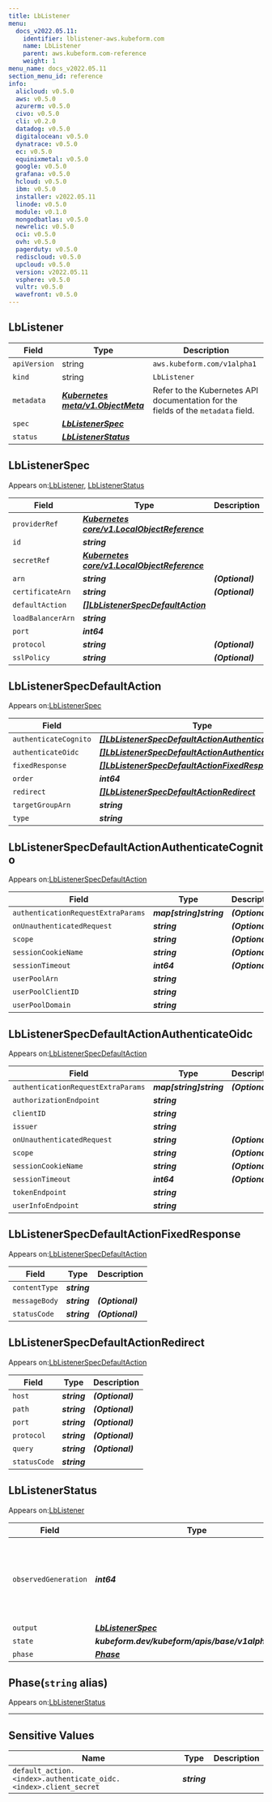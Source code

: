 ```yaml
---
title: LbListener
menu:
  docs_v2022.05.11:
    identifier: lblistener-aws.kubeform.com
    name: LbListener
    parent: aws.kubeform.com-reference
    weight: 1
menu_name: docs_v2022.05.11
section_menu_id: reference
info:
  alicloud: v0.5.0
  aws: v0.5.0
  azurerm: v0.5.0
  civo: v0.5.0
  cli: v0.2.0
  datadog: v0.5.0
  digitalocean: v0.5.0
  dynatrace: v0.5.0
  ec: v0.5.0
  equinixmetal: v0.5.0
  google: v0.5.0
  grafana: v0.5.0
  hcloud: v0.5.0
  ibm: v0.5.0
  installer: v2022.05.11
  linode: v0.5.0
  module: v0.1.0
  mongodbatlas: v0.5.0
  newrelic: v0.5.0
  oci: v0.5.0
  ovh: v0.5.0
  pagerduty: v0.5.0
  rediscloud: v0.5.0
  upcloud: v0.5.0
  version: v2022.05.11
  vsphere: v0.5.0
  vultr: v0.5.0
  wavefront: v0.5.0
---
```


## LbListener
| Field | Type | Description |
| ------ | ----- | ----------- |
| `apiVersion` | string | `aws.kubeform.com/v1alpha1` |
|    `kind` | string | `LbListener` |
| `metadata` | ***[Kubernetes meta/v1.ObjectMeta](https://v1-22.docs.kubernetes.io/docs/reference/generated/kubernetes-api/v1.22/#objectmeta-v1-meta)***|Refer to the Kubernetes API documentation for the fields of the `metadata` field.|
| `spec` | ***[LbListenerSpec](#lblistenerspec)***||
| `status` | ***[LbListenerStatus](#lblistenerstatus)***||
## LbListenerSpec

Appears on:[LbListener](#lblistener), [LbListenerStatus](#lblistenerstatus)

| Field | Type | Description |
| ------ | ----- | ----------- |
| `providerRef` | ***[Kubernetes core/v1.LocalObjectReference](https://v1-22.docs.kubernetes.io/docs/reference/generated/kubernetes-api/v1.22/#localobjectreference-v1-core)***||
| `id` | ***string***||
| `secretRef` | ***[Kubernetes core/v1.LocalObjectReference](https://v1-22.docs.kubernetes.io/docs/reference/generated/kubernetes-api/v1.22/#localobjectreference-v1-core)***||
| `arn` | ***string***| ***(Optional)*** |
| `certificateArn` | ***string***| ***(Optional)*** |
| `defaultAction` | ***[[]LbListenerSpecDefaultAction](#lblistenerspecdefaultaction)***||
| `loadBalancerArn` | ***string***||
| `port` | ***int64***||
| `protocol` | ***string***| ***(Optional)*** |
| `sslPolicy` | ***string***| ***(Optional)*** |
## LbListenerSpecDefaultAction

Appears on:[LbListenerSpec](#lblistenerspec)

| Field | Type | Description |
| ------ | ----- | ----------- |
| `authenticateCognito` | ***[[]LbListenerSpecDefaultActionAuthenticateCognito](#lblistenerspecdefaultactionauthenticatecognito)***| ***(Optional)*** |
| `authenticateOidc` | ***[[]LbListenerSpecDefaultActionAuthenticateOidc](#lblistenerspecdefaultactionauthenticateoidc)***| ***(Optional)*** |
| `fixedResponse` | ***[[]LbListenerSpecDefaultActionFixedResponse](#lblistenerspecdefaultactionfixedresponse)***| ***(Optional)*** |
| `order` | ***int64***| ***(Optional)*** |
| `redirect` | ***[[]LbListenerSpecDefaultActionRedirect](#lblistenerspecdefaultactionredirect)***| ***(Optional)*** |
| `targetGroupArn` | ***string***| ***(Optional)*** |
| `type` | ***string***||
## LbListenerSpecDefaultActionAuthenticateCognito

Appears on:[LbListenerSpecDefaultAction](#lblistenerspecdefaultaction)

| Field | Type | Description |
| ------ | ----- | ----------- |
| `authenticationRequestExtraParams` | ***map[string]string***| ***(Optional)*** |
| `onUnauthenticatedRequest` | ***string***| ***(Optional)*** |
| `scope` | ***string***| ***(Optional)*** |
| `sessionCookieName` | ***string***| ***(Optional)*** |
| `sessionTimeout` | ***int64***| ***(Optional)*** |
| `userPoolArn` | ***string***||
| `userPoolClientID` | ***string***||
| `userPoolDomain` | ***string***||
## LbListenerSpecDefaultActionAuthenticateOidc

Appears on:[LbListenerSpecDefaultAction](#lblistenerspecdefaultaction)

| Field | Type | Description |
| ------ | ----- | ----------- |
| `authenticationRequestExtraParams` | ***map[string]string***| ***(Optional)*** |
| `authorizationEndpoint` | ***string***||
| `clientID` | ***string***||
| `issuer` | ***string***||
| `onUnauthenticatedRequest` | ***string***| ***(Optional)*** |
| `scope` | ***string***| ***(Optional)*** |
| `sessionCookieName` | ***string***| ***(Optional)*** |
| `sessionTimeout` | ***int64***| ***(Optional)*** |
| `tokenEndpoint` | ***string***||
| `userInfoEndpoint` | ***string***||
## LbListenerSpecDefaultActionFixedResponse

Appears on:[LbListenerSpecDefaultAction](#lblistenerspecdefaultaction)

| Field | Type | Description |
| ------ | ----- | ----------- |
| `contentType` | ***string***||
| `messageBody` | ***string***| ***(Optional)*** |
| `statusCode` | ***string***| ***(Optional)*** |
## LbListenerSpecDefaultActionRedirect

Appears on:[LbListenerSpecDefaultAction](#lblistenerspecdefaultaction)

| Field | Type | Description |
| ------ | ----- | ----------- |
| `host` | ***string***| ***(Optional)*** |
| `path` | ***string***| ***(Optional)*** |
| `port` | ***string***| ***(Optional)*** |
| `protocol` | ***string***| ***(Optional)*** |
| `query` | ***string***| ***(Optional)*** |
| `statusCode` | ***string***||
## LbListenerStatus

Appears on:[LbListener](#lblistener)

| Field | Type | Description |
| ------ | ----- | ----------- |
| `observedGeneration` | ***int64***| ***(Optional)*** Resource generation, which is updated on mutation by the API Server.|
| `output` | ***[LbListenerSpec](#lblistenerspec)***| ***(Optional)*** |
| `state` | ***kubeform.dev/kubeform/apis/base/v1alpha1.State***| ***(Optional)*** |
| `phase` | ***[Phase](#phase)***| ***(Optional)*** |
## Phase(`string` alias)

Appears on:[LbListenerStatus](#lblistenerstatus)

---
## Sensitive Values
| Name | Type | Description |
|------|------|-------------|
| `default_action.<index>.authenticate_oidc.<index>.client_secret` | ***string*** ||

